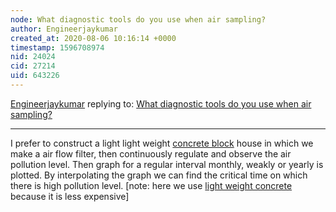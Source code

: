 ```yaml
---
node: What diagnostic tools do you use when air sampling? 
author: Engineerjaykumar
created_at: 2020-08-06 10:16:14 +0000
timestamp: 1596708974
nid: 24024
cid: 27214
uid: 643226
---
```




[Engineerjaykumar](../profile/Engineerjaykumar) replying to: [What diagnostic tools do you use when air sampling? ](../notes/kgradow1/06-23-2020/what-diagnostic-tools-do-you-use-when-air-sampling)

----
I prefer to construct a light light weight [concrete block](https://cementconcrete.org/concrete/types-of-concrete-blocks-masonry-unit-hollow-solid/2462/) house in which we make a air flow filter, then continuously regulate and observe the air pollution level. Then graph for a regular interval monthly, weakly or yearly is plotted. By interpolating the graph we can find the critical time on which there is high pollution level. [note: here we use [light weight concrete](https://cementconcrete.org/concrete/lightweight-concrete/2413/) because it is less expensive]